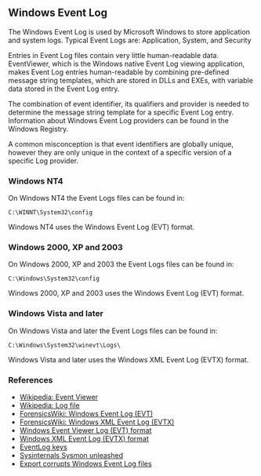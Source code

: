 ## Windows Event Log

The Windows Event Log is used by Microsoft Windows to store application and
system logs. Typical Event Logs are: Application, System, and Security

Entries in Event Log files contain very little human-readable data. EventViewer,
which is the Windows native Event Log viewing application, makes Event Log
entries human-readable by combining pre-defined message string templates, which
are stored in DLLs and EXEs, with variable data stored in the Event Log entry.

The combination of event identifier, its qualifiers and provider is needed to
determine the message string template for a specific Event Log entry.
Information about Windows Event Log providers can be found in the Windows
Registry.

A common misconception is that event identifiers are globally unique, however
they are only unique in the context of a specific version of a specific
Log provider.

### Windows NT4

On Windows NT4 the Event Logs files can be found in:

```
C:\WINNT\System32\config
```

Windows NT4 uses the Windows Event Log (EVT) format.

### Windows 2000, XP and 2003

On Windows 2000, XP and 2003 the Event Logs files can be found in:

```
C:\Windows\System32\config
```

Windows 2000, XP and 2003 uses the Windows Event Log (EVT) format.

### Windows Vista and later

On Windows Vista and later the Event Logs files can be found in:

```
C:\Windows\System32\winevt\Logs\
```

Windows Vista and later uses the Windows XML Event Log (EVTX) format.

### References

* [Wikipedia: Event Viewer](https://en.wikipedia.org/wiki/Event_Viewer)
* [Wikipedia: Log file](https://en.wikipedia.org/wiki/Log_file)
* [ForensicsWiki: Windows Event Log (EVT)](https://forensics.wiki/windows_event_log_(evt))
* [ForensicsWiki: Windows XML Event Log (EVTX)](https://forensics.wiki/windows_xml_event_log_(evtx))
* [Windows Event Viewer Log (EVT) format](https://github.com/libyal/libevt/blob/main/documentation/Windows%20Event%20Log%20(EVT)%20format.asciidoc)
* [Windows XML Event Log (EVTX) format](https://github.com/libyal/libevtx/blob/main/documentation/Windows%20XML%20Event%20Log%20(EVTX).asciidoc)
* [EventLog keys](https://winreg-kb.readthedocs.io/en/latest/sources/EventLog-keys.html)
* [Sysinternals Sysmon unleashed](https://learn.microsoft.com/en-us/archive/blogs/motiba/sysinternals-sysmon-unleashed)
* [Export corrupts Windows Event Log files](https://blog.fox-it.com/2019/06/04/export-corrupts-windows-event-log-files/)
